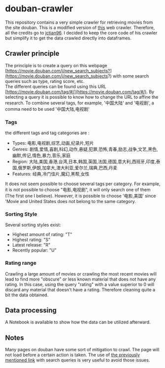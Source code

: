 # douban-crawler

This repository contains a very simple crawler for retrieving movies from the site douban. This is a modified version of [this](https://github.com/jctian96/douban-web-crawler) web crawler. Therefore, all the credits go to [jctian96](https://github.com/jctian96). I decided to keep the core code of his crawler but simplify it to get the data crawled directly into dataframes. 

## Crawler principle

The principle is to create a query on this webpage [https://movie.douban.com/j/new_search_subjects?](https://movie.douban.com/j/new_search_subjects?) with some search queries such as type, rating score, etc.  
The different queries can be found using this URL [https://movie.douban.com/tag/#/](https://movie.douban.com/tag/#/). By selecting a query it is possible to know how to change the URL to affine the research. To combine several tags, for example, '中国大陆' and '电视剧', a comma need to be used '中国大陆,电视剧'  

### Tags
the different tags and tag categories are :
* Types: 电影,电视剧,综艺,动画,纪录片,短片
* Genres: 剧情,爱情,喜剧,科幻,动作,悬疑,犯罪,恐怖,青春,励志,战争,文艺,黑色,幽默,传记,情色,暴力,音乐,家庭
* Region: 大陆,美国,香港,台湾,日本,韩国,英国,法国,德国,意大利,西班牙,印度,泰国,俄罗斯,伊朗,加拿大,澳大利亚,爱尔兰,瑞典,巴西,丹麦
* Features: 经典,冷门佳片,魔幻,黑帮,女性

It does not seem possible to choose several tags per category. For example, it is not possible to choose "电影,电视剧", it will only search one of them (The first one I believe). However, it is possible to choose '电影,美国' since 'Movie and United States does not belong to the same category.

### Sorting Style
Several sorting styles exist:
* Highest amount of rating: "T"
* Highest rating: "S"
* Latest release: "R"
* Recently popular: "U"

### Rating range
Crawling a large amount of movies or crawling the most recent movies will lead to find more "obscure" or less known material that does not have any rating. In this case, using the query "rating" with a value superior to 0 will discard any material that doesn't have a rating. Therefore cleaning quite a bit the data obtained.

## Data processing
A Notebook is available to show how the data can be utilized afterward.

## Notes
Many pages on douban have some sort of mitigation to crawl. The page will not load before a certain action is taken. The use of [the previously mentioned link](https://movie.douban.com/j/new_search_subjects?) with search queries is very useful to avoid those issues.  



